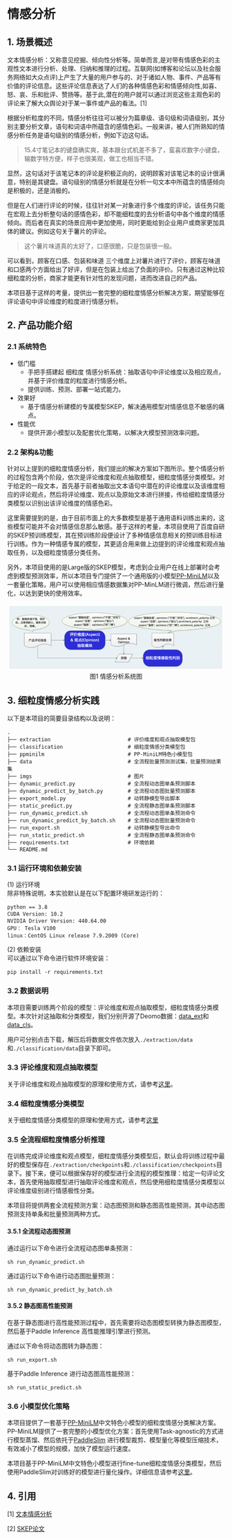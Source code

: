 # 情感分析

## 1. 场景概述

文本情感分析：又称意见挖掘、倾向性分析等。简单而言,是对带有情感色彩的主观性文本进行分析、处理、归纳和推理的过程。互联网(如博客和论坛以及社会服务网络如大众点评)上产生了大量的用户参与的、对于诸如人物、事件、产品等有价值的评论信息。这些评论信息表达了人们的各种情感色彩和情感倾向性,如喜、怒、哀、乐和批评、赞扬等。基于此,潜在的用户就可以通过浏览这些主观色彩的评论来了解大众舆论对于某一事件或产品的看法。[1]

根据分析粒度的不同，情感分析往往可以被分为篇章级、语句级和词语级别，其分别主要分析文章，语句和词语中所蕴含的感情色彩。一般来讲，被人们所熟知的情感分析任务是语句级别的情感分析，例如下边这句话。

> 15.4寸笔记本的键盘确实爽，基本跟台式机差不多了，蛮喜欢数字小键盘，输数字特方便，样子也很美观，做工也相当不错。

显然，这句话对于该笔记本的评论是积极正向的，说明顾客对该笔记本的设计很满意，特别是其键盘。语句级别的情感分析就是在分析一句文本中所蕴含的情感倾向是积极的，还是消极的。

但是在人们进行评论的时候，往往针对某一对象进行多个维度的评论，该任务只能在宏观上去分析整句话的感情色彩，却不能细粒度的去分析语句中各个维度的情感倾向。而后者在真实的场景应用中更加使用，同时更能给到企业用户或商家更加具体的建议。例如这句关于薯片的评论。

> 这个薯片味道真的太好了，口感很脆，只是包装很一般。

可以看到，顾客在口感、包装和味道 三个维度上对薯片进行了评价，顾客在味道和口感两个方面给出了好评，但是在包装上给出了负面的评价。只有通过这种比较细粒度的分析，商家才能更有针对性的发现问题，进而改进自己的产品。

本项目基于这样的考量，提供出一套完整的细粒度情感分析解决方案，期望能够在评论语句中评论维度的粒度进行情感分析。

## 2. 产品功能介绍

### 2.1 系统特色

- 低门槛
    - 手把手搭建起 细粒度 情感分析系统：抽取语句中评论维度以及相应观点，并基于评价维度的粒度进行情感分析。
    - 提供训练、预测、部署一站式能力。
- 效果好
    - 基于情感分析建模的专属模型SKEP，解决通用模型对情感信息不敏感的痛点。
- 性能优
    - 提供开源小模型以及配套优化策略，以解决大模型预测效率问题。

### 2.2 架构&功能

针对以上提到的细粒度情感分析，我们提出的解决方案如下图所示。整个情感分析的过程包含两个阶段，依次是评论维度和观点抽取模型，细粒度情感分类模型。对于给定的一段文本，首先基于前者抽取出文本语句中潜在的评论维度以及该维度相应的评论观点，然后将评论维度、观点以及原始文本进行拼接，传给细粒度情感分类模型以识别出该评论维度的情感色彩。

这里需要提到的是，由于目前市面上的大多数模型是基于通用语料训练出来的，这些模型可能并不会对情感信息那么敏感。基于这样的考量，本项目使用了百度自研的SKEP预训练模型，其在预训练阶段便设计了多种情感信息相关的预训练目标进行训练。作为一种情感专属的模型，其更适合用来做上边提到的评论维度和观点抽取任务，以及细粒度情感分类任务。

另外，本项目使用的是Large版的SKEP模型，考虑到企业用户在线上部署时会考虑到模型预测效率，所以本项目专门提供了一个通用版的小模型[PP-MiniLM](https://github.com/LiuChiachi/PaddleNLP/tree/add-ppminilm/examples/model_compression/PP-MiniLM)以及一套量化策略，用户可以使用相应情感数据集对PP-MinLM进行微调，然后进行量化，以达到更快的使用效率。

<center> <img src="./imgs/sentiment_system.png" /></center>
<center>图1 情感分析系统图 </center>


## 3. 细粒度情感分析实践

以下是本项目的简要目录结构以及说明：

```shell
.
├── extraction                         # 评价维度和观点抽取模型包
├── classification                     # 细粒度情感分类模型包
├── ppminilm                           # PP-MiniLM特色小模型包
├── data                               # 全流程批量预测测试集，批量预测结果集
├── imgs                               # 图片
├── dynamic_predict.py                 # 全流程动态图单条预测脚本
├── dynamic_predict_by_batch.py        # 全流程动态图批量预测脚本
├── export_model.py                    # 动转静模型导出脚本
├── static_predict.py                  # 全流程静态图单条预测脚本
├── run_dynamic_predict.sh             # 全流程动态图单条预测命令
├── run_dynamic_predict_by_batch.sh    # 全流程动态图批量预测命令
├── run_export.sh                      # 动转静模型导出命令
├── run_static_predict.sh              # 全流程静态图单条预测命令
├── requirements.txt                   # 环境依赖
└── README.md
```

### 3.1 运行环境和依赖安装
(1) 运行环境  
除非特殊说明，本实验默认是在以下配置环境研发运行的：
```shell
python == 3.8
CUDA Version: 10.2
NVIDIA Driver Version: 440.64.00
GPU： Tesla V100
linux：CentOS Linux release 7.9.2009 (Core)
```
(2) 依赖安装  
可以通过以下命令进行软件环境安装：
```shell
pip install -r requirements.txt
```

### 3.2 数据说明
本项目需要训练两个阶段的模型：评论维度和观点抽取模型，细粒度情感分类模型。本次针对这抽取和分类模型，我们分别开源了Deomo数据：[data_ext](https://bj.bcebos.com/v1/paddlenlp/data/data_ext.tar.gz)和[data_cls](https://bj.bcebos.com/v1/paddlenlp/data/data_cls.tar.gz)。

用户可分别点击下载，解压后将数据文件依次放入`./extraction/data`和`./classification/data`目录下即可。

### 3.3 评论维度和观点抽取模型
关于评论维度和观点抽取模型的原理和使用方式，请参考[这里](extraction/README.md)。

### 3.4 细粒度情感分类模型
关于细粒度情感分类模型的原理和使用方式，请参考[这里](classification/README.md)


### 3.5 全流程细粒度情感分析推理
在训练完成评论维度和观点模型，细粒度情感分类模型后，默认会将训练过程中最好的模型保存在`./extraction/checkpoints`和`./classification/checkpoints`目录下。接下来，便可以根据保存好的模型进行全流程的模型推理：给定一句评论文本，首先使用抽取模型进行抽取评论维度和观点，然后使用细粒度情感分类模型以评论维度级别进行情感极性分类。

本项目将提供两套全流程预测方案：动态图预测和静态图高性能预测，其中动态图预测支持单条和批量预测两种方式。

#### 3.5.1 全流程动态图预测
通过运行以下命令进行全流程动态图单条预测：
```shell
sh run_dynamic_predict.sh
```

通过运行以下命令进行动态图批量预测：
```shell
sh run_dynamic_predict_by_batch.sh
```

#### 3.5.2 静态图高性能预测
在基于静态图进行高性能预测过程中，首先需要将动态图模型转换为静态图模型，然后基于Paddle Inference 高性能推理引擎进行预测。

通过以下命令将动态图转为静态图：
```shell
sh run_export.sh
```

基于Paddle Inference 进行动态图高性能预测：
```shell
sh run_static_predict.sh
```

### 3.6 小模型优化策略
本项目提供了一套基于[PP-MiniLM](https://github.com/LiuChiachi/PaddleNLP/tree/add-ppminilm/examples/model_compression/PP-MiniLM)中文特色小模型的细粒度情感分类解决方案。PP-MiniLM提供了一套完整的小模型优化方案：首先使用Task-agnostic的方式进行模型蒸馏、然后依托于[PaddleSlim](https://github.com/PaddlePaddle/PaddleSlim) 进行模型裁剪、模型量化等模型压缩技术，有效减小了模型的规模，加快了模型运行速度。

本项目基于PP-MiniLM中文特色小模型进行fine-tune细粒度情感分类模型，然后使用PaddleSlim对训练好的模型进行量化操作。详细信息请参考[这里](./ppminilm/README.md)。


## 4. 引用

[1]  [文本情感分析](https://baike.baidu.com/item/%E6%96%87%E6%9C%AC%E6%83%85%E6%84%9F%E5%88%86%E6%9E%90/19431243?fr=aladdin)

[2] [SKEP论文](https://aclanthology.org/2020.acl-main.374.pdf)
